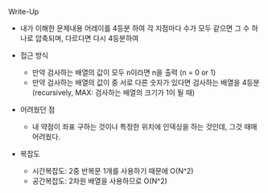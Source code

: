 Write-Up
* 내가 이해한 문제내용
어레이를 4등분 하여 각 지점마다 수가 모두 같으면 그 수 하나로 압축되며, 다르다면 다시 4등분하여 

* 접근 방식
    *  만약 검사하는 배열의 값이 모두 n이라면 n을 출력 (n = 0 or 1)
    * 만약 검사하는 배열의 값이 중 서로 다른 숫자가 있다면 검사하는 배열을 4등분 (recursively, MAX: 검사하는 배열의 크기가 1이 될 때)


* 어려웠던 점
    * 내 약점이 좌표 구하는 것이나 특정한 위치에 인덱싱을 하는 것인데, 그것 때매 어려웠다.

* 복잡도
    * 시간복잡도: 2중 반복문 1개를 사용하기 때문에 O(N^2)
    * 공간복잡도: 2차원 배열을 사용하므로 O(N^2)



